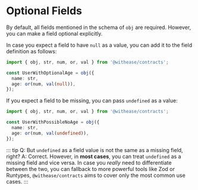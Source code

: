 # Optional Fields

By default, all fields mentioned in the schema of `obj` are required. However, you can make a field optional explicitly.

In case you expect a field to have `null` as a value, you can add it to the field definition as follows:

```ts
import { obj, str, num, or, val } from '@withease/contracts';

const UserWithOptionalAge = obj({
  name: str,
  age: or(num, val(null)),
});
```

If you expect a field to be missing, you can pass `undefined` as a value:

```ts
import { obj, str, num, or, val } from '@withease/contracts';

const UserWithPossibleNoAge = obj({
  name: str,
  age: or(num, val(undefined)),
});
```

::: tip Q: But `undefined` as a field value is not the same as a missing field, right?
A: Correct. However, in **most cases**, you can treat `undefined` as a missing field and vice versa. In case you _really_ need to differentiate between the two, you can fallback to more powerful tools like Zod or Runtypes, `@withease/contracts` aims to cover only the most common use cases.
:::
